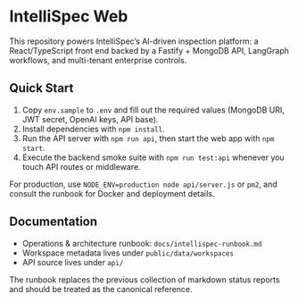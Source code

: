# IntelliSpec Web

This repository powers IntelliSpec’s AI-driven inspection platform: a React/TypeScript front end backed by a Fastify + MongoDB API, LangGraph workflows, and multi-tenant enterprise controls.

## Quick Start

1. Copy `env.sample` to `.env` and fill out the required values (MongoDB URI, JWT secret, OpenAI keys, API base).
2. Install dependencies with `npm install`.
3. Run the API server with `npm run api`, then start the web app with `npm start`.
4. Execute the backend smoke suite with `npm run test:api` whenever you touch API routes or middleware.

For production, use `NODE_ENV=production node api/server.js` or `pm2`, and consult the runbook for Docker and deployment details.

## Documentation

- Operations & architecture runbook: `docs/intellispec-runbook.md`
- Workspace metadata lives under `public/data/workspaces`
- API source lives under `api/`

The runbook replaces the previous collection of markdown status reports and should be treated as the canonical reference.
